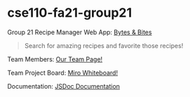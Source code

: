 # cse110-fa21-group21

Group 21 Recipe Manager Web App: [Bytes & Bites](https://group21-recipe.netlify.app/)
> Search for amazing recipes and favorite those recipes!

Team Members: [Our Team Page!](admin/team.md)

Team Project Board: [Miro Whiteboard!](https://miro.com/welcomeonboard/eDl5VnFud0psZ044OTVwcUI1aUN3Y0EzRTJrMGFwRWxqQUQyZFVmVHM1MUsxYWtsWUtta09ROW1FTXI3T0RCaXwzMDc0NDU3MzY2MTcxNDk4MTUz?invite_link_id=708376118998)


Documentation: [JSDoc Documentation](https://cse110-fa21-group21.github.io/cse110-fa21-group21/)
